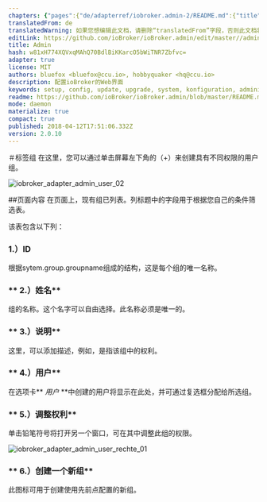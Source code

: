 ```yaml
---
chapters: {"pages":{"de/adapterref/iobroker.admin-2/README.md":{"title":{"de":"no title"},"content":"de/adapterref/iobroker.admin-2/README.md"},"de/adapterref/iobroker.admin-2/admin/tab-adapters.md":{"title":{"de":"Der Reiter Adapter"},"content":"de/adapterref/iobroker.admin-2/admin/tab-adapters.md"},"de/adapterref/iobroker.admin-2/admin/tab-instances.md":{"title":{"de":"Der Reiter Instanzen"},"content":"de/adapterref/iobroker.admin-2/admin/tab-instances.md"},"de/adapterref/iobroker.admin-2/admin/tab-objects.md":{"title":{"de":"Der Reiter Objekte"},"content":"de/adapterref/iobroker.admin-2/admin/tab-objects.md"},"de/adapterref/iobroker.admin-2/admin/tab-states.md":{"title":{"de":"Der Reiter Zustände"},"content":"de/adapterref/iobroker.admin-2/admin/tab-states.md"},"de/adapterref/iobroker.admin-2/admin/tab-groups.md":{"title":{"de":"Der Reiter Gruppen"},"content":"de/adapterref/iobroker.admin-2/admin/tab-groups.md"},"de/adapterref/iobroker.admin-2/admin/tab-users.md":{"title":{"de":"Der Reiter Benutzer"},"content":"de/adapterref/iobroker.admin-2/admin/tab-users.md"},"de/adapterref/iobroker.admin-2/admin/tab-events.md":{"title":{"de":"Der Reiter Ereignisse"},"content":"de/adapterref/iobroker.admin-2/admin/tab-events.md"},"de/adapterref/iobroker.admin-2/admin/tab-hosts.md":{"title":{"de":"Der Reiter Hosts"},"content":"de/adapterref/iobroker.admin-2/admin/tab-hosts.md"},"de/adapterref/iobroker.admin-2/admin/tab-enums.md":{"title":{"de":"Der Reiter Aufzählungen"},"content":"de/adapterref/iobroker.admin-2/admin/tab-enums.md"},"de/adapterref/iobroker.admin-2/admin/tab-log.md":{"title":{"de":"Der Reiter Log"},"content":"de/adapterref/iobroker.admin-2/admin/tab-log.md"},"de/adapterref/iobroker.admin-2/admin/tab-system.md":{"title":{"de":"Die Systemeinstellungen"},"content":"de/adapterref/iobroker.admin-2/admin/tab-system.md"}}}
translatedFrom: de
translatedWarning: 如果您想编辑此文档，请删除“translatedFrom”字段，否则此文档将再次自动翻译
editLink: https://github.com/ioBroker/ioBroker.admin/edit/master//admin/tab-groups.md
title: Admin
hash: w81xH774XQVxqMAhQ70BdlBiKKarcO5bWiTNR7Zbfvc=
adapter: true
license: MIT
authors: bluefox <bluefox@ccu.io>, hobbyquaker <hq@ccu.io>
description: 配置ioBroker的Web界面
keywords: setup, config, update, upgrade, system, konfiguration, administration, einrichtung, wartung
readme: https://github.com/ioBroker/ioBroker.admin/blob/master/README.md
mode: daemon
materialize: true
compact: true
published: 2018-04-12T17:51:06.332Z
version: 2.0.10
---
```

＃标签组
在这里，您可以通过单击屏幕左下角的（+）来创建具有不同权限的用户组。

![iobroker_adapter_admin_user_02](zh-cn/adapterref/iobroker.admin/../../../../de/adapterref/iobroker.admin-2/admin/img/tab-groups_admin_User_02.jpg)

##页面内容
在页面上，现有组已列表。列标题中的字段用于根据您自己的条件筛选表。

该表包含以下列：

### **1.）ID**
根据sytem.group.groupname组成的结构，这是每个组的唯一名称。

### ** 2.）姓名**
组的名称。这个名字可以自由选择。此名称必须是唯一的。

### ** 3.）说明**
这里，可以添加描述，例如，是指该组中的权利。

### ** 4.）用户**
在选项卡** _用户_ **中创建的用户将显示在此处，并可通过复选框分配给所选组。

### ** 5.）调整权利**
单击铅笔符号将打开另一个窗口，可在其中调整此组的权限。

![iobroker_adapter_admin_user_rechte_01](zh-cn/adapterref/iobroker.admin/../../../../de/adapterref/iobroker.admin-2/admin/img/tab-groups_User_Rechte_01.jpg)

### ** 6.）创建一个新组**
此图标可用于创建使用先前点配置的新组。